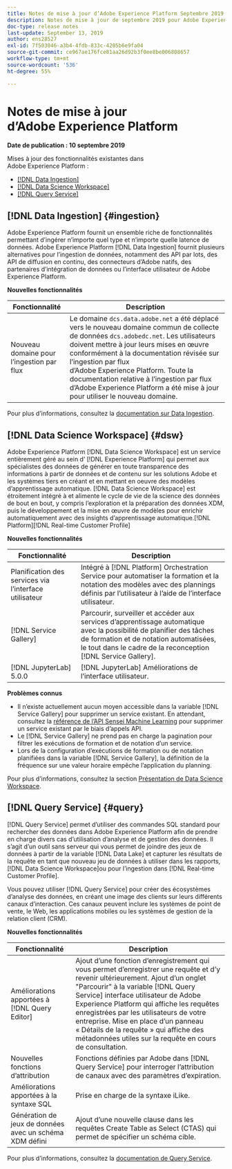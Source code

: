 ```yaml
---
title: Notes de mise à jour d’Adobe Experience Platform Septembre 2019
description: Notes de mise à jour de septembre 2019 pour Adobe Experience Platform.
doc-type: release notes
last-update: September 13, 2019
author: ens28527
exl-id: 7f503046-a3b4-4fdb-833c-4205b6e9fa04
source-git-commit: ce967ae176fce81aa26d92b3f0ee8be006808657
workflow-type: tm+mt
source-wordcount: '536'
ht-degree: 55%

---
```


# Notes de mise à jour d’Adobe Experience Platform

**Date de publication : 10 septembre 2019**

Mises à jour des fonctionnalités existantes dans Adobe Experience Platform :

* [[!DNL Data Ingestion]](#ingestion)
* [[!DNL Data Science Workspace]](#dsw)
* [[!DNL Query Service]](#query)

## [!DNL Data Ingestion] {#ingestion}

Adobe Experience Platform fournit un ensemble riche de fonctionnalités permettant d’ingérer n’importe quel type et n’importe quelle latence de données. Adobe Experience Platform [!DNL Data Ingestion] fournit plusieurs alternatives pour l’ingestion de données, notamment des API par lots, des API de diffusion en continu, des connecteurs d’Adobe natifs, des partenaires d’intégration de données ou l’interface utilisateur de Adobe Experience Platform.

**Nouvelles fonctionnalités**

| Fonctionnalité | Description |
| ----------- | ---------- |
| Nouveau domaine pour l’ingestion par flux | Le domaine `dcs.data.adobe.net` a été déplacé vers le nouveau domaine commun de collecte de données `dcs.adobedc.net`. Les utilisateurs doivent mettre à jour leurs mises en œuvre conformément à la documentation révisée sur l’ingestion par flux d’Adobe Experience Platform. Toute la documentation relative à l’ingestion par flux d’Adobe Experience Platform a été mise à jour pour utiliser le nouveau domaine. |

Pour plus d’informations, consultez la [documentation sur Data Ingestion](../../ingestion/home.md).

## [!DNL Data Science Workspace] {#dsw}

Adobe Experience Platform [!DNL Data Science Workspace] est un service entièrement géré au sein d’ [!DNL Experience Platform] qui permet aux spécialistes des données de générer en toute transparence des informations à partir de données et de contenu sur les solutions Adobe et les systèmes tiers en créant et en mettant en oeuvre des modèles d’apprentissage automatique. [!DNL Data Science Workspace] est étroitement intégré à et alimente le cycle de vie de la science des données de bout en bout, y compris l’exploration et la préparation des données XDM, puis le développement et la mise en œuvre de modèles pour enrichir automatiquement avec des insights d’apprentissage automatique.[!DNL Platform][!DNL Real-time Customer Profile]

**Nouvelles fonctionnalités**

| Fonctionnalité | Description |
| -----------| ---------- |
| Planification des services via l’interface utilisateur | Intégré à [!DNL Platform] Orchestration Service pour automatiser la formation et la notation des modèles avec des plannings définis par l’utilisateur à l’aide de l’interface utilisateur. |
| [!DNL Service Gallery] | Parcourir, surveiller et accéder aux services d’apprentissage automatique avec la possibilité de planifier des tâches de formation et de notation automatisées, le tout dans le cadre de la reconception [!DNL Service Gallery]. |
| [!DNL JupyterLab] 5.0.0 | [!DNL JupyterLab] Améliorations de l’interface utilisateur. |

**Problèmes connus**

* Il n’existe actuellement aucun moyen accessible dans la variable [!DNL Service Gallery] pour supprimer un service existant. En attendant, consultez la [référence de l’API Sensei Machine Learning](https://www.adobe.io/apis/experienceplatform/home/api-reference.html#!acpdr/swagger-specs/sensei-ml-api.yaml) pour supprimer un service existant par le biais d’appels API.
* Le [!DNL Service Gallery] ne prend pas en charge la pagination pour filtrer les exécutions de formation et de notation d’un service.
* Lors de la configuration d’exécutions de formation ou de notation planifiées dans la variable [!DNL Service Gallery], la définition de la fréquence sur une valeur horaire empêche l’application du planning.

Pour plus d’informations, consultez la section [Présentation de Data Science Workspace](../../data-science-workspace/home.md).

## [!DNL Query Service] {#query}

[!DNL Query Service] permet d’utiliser des commandes SQL standard pour rechercher des données dans Adobe Experience Platform afin de prendre en charge divers cas d’utilisation d’analyse et de gestion des données. Il s’agit d’un outil sans serveur qui vous permet de joindre des jeux de données à partir de la variable [!DNL Data Lake] et capturer les résultats de la requête en tant que nouveau jeu de données à utiliser dans les rapports, [!DNL Data Science Workspace]ou pour l’ingestion dans [!DNL Real-time Customer Profile].

Vous pouvez utiliser [!DNL Query Service] pour créer des écosystèmes d’analyse des données, en créant une image des clients sur leurs différents canaux d’interaction. Ces canaux peuvent inclure les systèmes de point de vente, le Web, les applications mobiles ou les systèmes de gestion de la relation client (CRM).

**Nouvelles fonctionnalités**

| Fonctionnalité | Description |
| -----------| ---------- |
| Améliorations apportées à [!DNL Query Editor] | Ajout d’une fonction d’enregistrement qui vous permet d’enregistrer une requête et d’y revenir ultérieurement. Ajout d’un onglet &quot;Parcourir&quot; à la variable [!DNL Query Service] interface utilisateur de Adobe Experience Platform qui affiche les requêtes enregistrées par les utilisateurs de votre entreprise. Mise en place d’un panneau « Détails de la requête » qui affiche des métadonnées utiles sur la requête en cours de consultation. |
| Nouvelles fonctions d’attribution | Fonctions définies par Adobe dans [!DNL Query Service] pour interroger l’attribution de canaux avec des paramètres d’expiration. |
| Améliorations apportées à la syntaxe SQL | Prise en charge de la syntaxe iLike. |
| Génération de jeux de données avec un schéma XDM défini | Ajout d’une nouvelle clause dans les requêtes Create Table as Select (CTAS) qui permet de spécifier un schéma cible. |

Pour plus d’informations, consultez la [documentation de Query Service](../../query-service/home.md).

